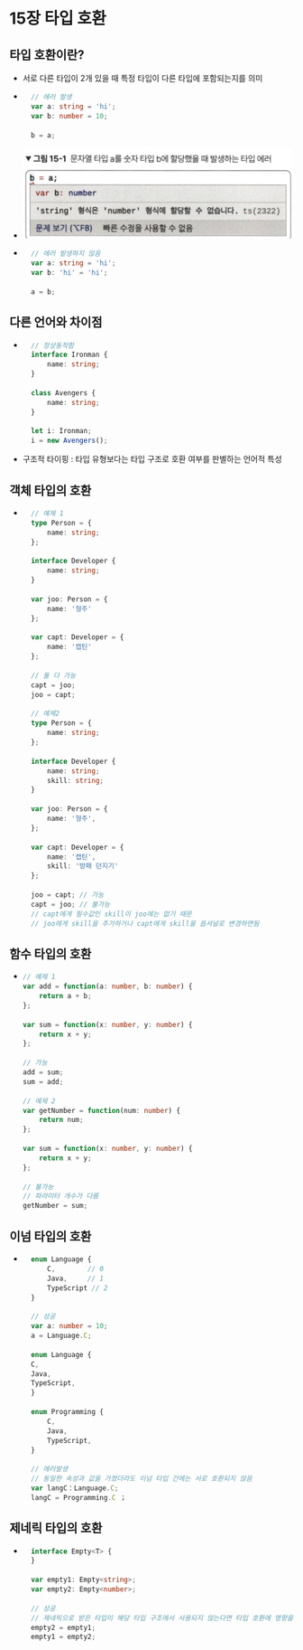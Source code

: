 # 15장 타입 호환

## 타입 호환이란?
- 서로 다른 타입이 2개 있을 때 특정 타입이 다른 타입에 포함되는지를 의미
- ```typescript
    // 에러 발생
    var a: string = 'hi';
    var b: number = 10;

    b = a;
    ```
- ![alt text](image-6.png)
- ```typescript
    // 에러 발생하지 않음
    var a: string = 'hi';
    var b: 'hi' = 'hi';

    a = b;
    ```

## 다른 언어와 차이점
- ```typescript
    // 정상동작함
    interface Ironman {
        name: string;
    }

    class Avengers {
        name: string;
    }

    let i: Ironman;
    i = new Avengers();
    ```
- 구조적 타이핑 : 타입 유형보다는 타입 구조로 호환 여부를 판별하는 언어적 특성

## 객체 타입의 호환
- ```typescript
    // 예제 1
    type Person = {
        name: string;
    };

    interface Developer {
        name: string;
    }

    var joo: Person = {
        name: '형주'
    };

    var capt: Developer = {
        name: '캡틴'
    };

    // 둘 다 가능
    capt = joo;
    joo = capt;

    // 예제2
    type Person = {
        name: string;
    };

    interface Developer {
        name: string;
        skill: string;
    }

    var joo: Person = {
        name: '형주',
    };

    var capt: Developer = {
        name: '캡틴',
        skill: '방패 던지기'
    };

    joo = capt; // 가능
    capt = joo; // 불가능
    // capt에게 필수값인 skill이 joo에는 없기 때문
    // joo에게 skill을 추가하거나 capt에게 skill을 옵셔널로 변경하면됨
    ```
## 함수 타입의 호환
- 
    ```typescript
    // 예제 1
    var add = function(a: number, b: number) {
        return a + b;
    };
    
    var sum = function(x: number, y: number) {
        return x + y;
    };

    // 가능
    add = sum;
    sum = add;

    // 예제 2
    var getNumber = function(num: number) {
        return num;
    };

    var sum = function(x: number, y: number) {
        return x + y;
    };

    // 불가능
    // 파라미터 개수가 다름
    getNumber = sum;
    ```

## 이넘 타입의 호환
- ```typescript
    enum Language {
        C,        // 0
        Java,     // 1
        TypeScript // 2
    }

    // 성공
    var a: number = 10;
    a = Language.C;

    enum Language {
    C,
    Java,
    TypeScript,
    }

    enum Programming {
        C,
        Java,
        TypeScript,
    }

    // 에러발생
    // 동일한 속성과 값을 가졌더라도 이넘 타입 간에는 서로 호환되지 않음
    var langC：Language.C;
    langC = Programming.C ；
    ```
## 제네릭 타입의 호환
- ```typescript
    interface Empty<T> {
    }

    var empty1: Empty<string>;
    var empty2: Empty<number>;

    // 성공
    // 제네릭으로 받은 타입이 해당 타입 구조에서 사용되지 않는다면 타입 호환에 영향을 미치지 않는다.
    empty2 = empty1;
    empty1 = empty2;
    ```